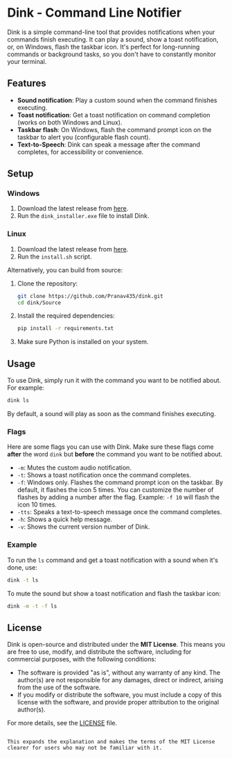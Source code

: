 # Dink - Command Line Notifier

Dink is a simple command-line tool that provides notifications when your commands finish executing. It can play a sound, show a toast notification, or, on Windows, flash the taskbar icon. It's perfect for long-running commands or background tasks, so you don't have to constantly monitor your terminal.

## Features

- **Sound notification**: Play a custom sound when the command finishes executing.
- **Toast notification**: Get a toast notification on command completion (works on both Windows and Linux).
- **Taskbar flash**: On Windows, flash the command prompt icon on the taskbar to alert you (configurable flash count).
- **Text-to-Speech**: Dink can speak a message after the command completes, for accessibility or convenience.

## Setup

### Windows

1. Download the latest release from [here](https://github.com/Pranav435/dink/releases/download/v1.0.0/dink_installer_windows.exe).
2. Run the `dink_installer.exe` file to install Dink.

### Linux

1. Download the latest release from [here](https://github.com/Pranav435/dink/releases/download/v1.0.0/dink_linux.zip).
2. Run the `install.sh` script.

Alternatively, you can build from source:

1. Clone the repository:
   ```bash
   git clone https://github.com/Pranav435/dink.git
   cd dink/Source
   ```

2. Install the required dependencies:
   ```bash
   pip install -r requirements.txt
   ```

3. Make sure Python is installed on your system.

## Usage

To use Dink, simply run it with the command you want to be notified about. For example:
```bash
dink ls
```

By default, a sound will play as soon as the command finishes executing.

### Flags

Here are some flags you can use with Dink. Make sure these flags come **after** the word `dink` but **before** the command you want to be notified about.

- `-m`: Mutes the custom audio notification.
- `-t`: Shows a toast notification once the command completes.
- `-f`: Windows only. Flashes the command prompt icon on the taskbar. By default, it flashes the icon 5 times. You can customize the number of flashes by adding a number after the flag. Example: `-f 10` will flash the icon 10 times.
- `-tts`: Speaks a text-to-speech message once the command completes.
- `-h`: Shows a quick help message.
- `-v`: Shows the current version number of Dink.

### Example

To run the `ls` command and get a toast notification with a sound when it's done, use:
```bash
dink -t ls
```

To mute the sound but show a toast notification and flash the taskbar icon:
```bash
dink -m -t -f ls
```

## License

Dink is open-source and distributed under the **MIT License**. This means you are free to use, modify, and distribute the software, including for commercial purposes, with the following conditions:

- The software is provided "as is", without any warranty of any kind. The author(s) are not responsible for any damages, direct or indirect, arising from the use of the software.
- If you modify or distribute the software, you must include a copy of this license with the software, and provide proper attribution to the original author(s).

For more details, see the [LICENSE](LICENSE) file.

```

This expands the explanation and makes the terms of the MIT License clearer for users who may not be familiar with it.